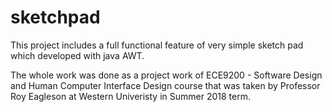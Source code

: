 # sketchpad

This project includes a full functional feature of very simple sketch pad which developed with java AWT.

The whole work was done as a project work of ECE9200 - Software Design and Human Computer Interface Design course that was taken by Professor Roy Eagleson at Western Univeristy in Summer 2018 term.
